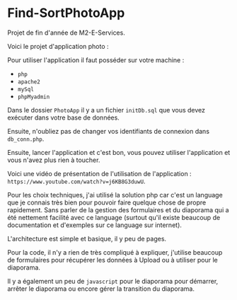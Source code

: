 # Find-SortPhotoApp
Projet de fin d'année de M2-E-Services.

Voici le projet d'application photo :

Pour utiliser l'application il faut posséder sur votre machine :

 - `php`
 - `apache2`
 - `mySql`
 - `phpMyadmin`

Dans le dossier `PhotoApp` il y a un fichier `initDb.sql` que vous devez exécuter dans votre base de données.

Ensuite, n'oubliez pas de changer vos identifiants de connexion dans `db_conn.php`.

Ensuite, lancer l'application et c'est bon, vous pouvez utiliser l'application et vous n'avez plus rien à toucher.



Voici une vidéo de présentation de l'utilisation de l'application : `https://www.youtube.com/watch?v=j6KB8G3duwU`.



Pour les choix techniques, j'ai utilisé la solution php car c'est un language que je connais très bien pour pouvoir faire quelque chose de propre rapidement. Sans parler de la gestion des formulaires et du diaporama qui a été nettement facilité avec ce language (surtout qu'il existe beaucoup de documentation et d'exemples sur ce language sur internet).

L'architecture est simple et basique, il y peu de pages.

Pour la code, il n'y a rien de très compliqué à expliquer, j'utilise beaucoup de formulaires pour récupérer les données à Upload ou à utiliser pour le diaporama.

Il y a également un peu de `javascript` pour le diaporama pour démarrer, arrêter le diaporama ou encore gérer la transition du diaporama. 
